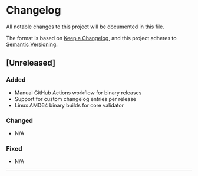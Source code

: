 # Changelog

All notable changes to this project will be documented in this file.

The format is based on [Keep a Changelog](https://keepachangelog.com/en/1.0.0/),
and this project adheres to [Semantic Versioning](https://semver.org/spec/v2.0.0.html).

## [Unreleased]

### Added
- Manual GitHub Actions workflow for binary releases
- Support for custom changelog entries per release
- Linux AMD64 binary builds for core validator

### Changed
- N/A

### Fixed
- N/A

---

<!-- Previous releases will be added here automatically by the workflow -->